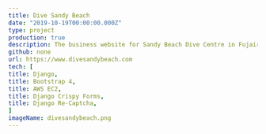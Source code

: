 ```yaml
---
title: Dive Sandy Beach
date: "2019-10-19T00:00:00.000Z"
type: project
production: true
description: The business website for Sandy Beach Dive Centre in Fujairah, UAE. Built with Django and styled with Bootstrap 4. This application features an online booking interface for divers, custom PADI course and local dive site upload through the Django admin interface.
github: none
url: https://www.divesandybeach.com
tech: [
title: Django,
title: Bootstrap 4,
title: AWS EC2,
title: Django Crispy Forms,
title: Django Re-Captcha,
]
imageName: divesandybeach.png
---
```

